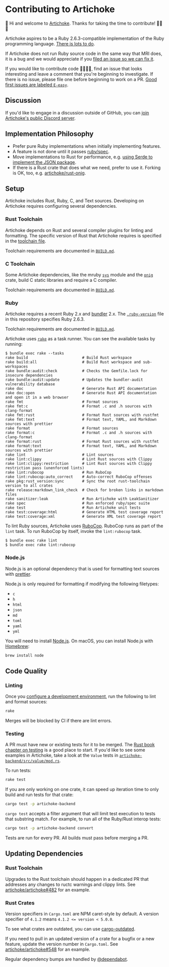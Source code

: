 # Contributing to Artichoke

👋 Hi and welcome to [Artichoke]. Thanks for taking the time to contribute!
💪💎🙌

Artichoke aspires to be a Ruby 2.6.3-compatible implementation of the Ruby
programming language. [There is lots to do].

If Artichoke does not run Ruby source code in the same way that MRI does, it is
a bug and we would appreciate if you [filed an issue so we can fix it].

If you would like to contribute code 👩‍💻👨‍💻, find an issue that looks interesting
and leave a comment that you're beginning to investigate. If there is no issue,
please file one before beginning to work on a PR. [Good first issues are labeled
`E-easy`].

## Discussion

If you'd like to engage in a discussion outside of GitHub, you can [join
Artichoke's public Discord server].

## Implementation Philosophy

- Prefer pure Ruby implementations when initially implementing features.
- A feature is not done until it passes [ruby/spec](RUBYSPEC.md).
- Move implementations to Rust for performance, e.g. [using Serde to implement
  the JSON package].
- If there is a Rust crate that does what we need, prefer to use it. Forking is
  OK, too, e.g. [artichoke/rust-onig].

## Setup

Artichoke includes Rust, Ruby, C, and Text sources. Developing on Artichoke
requires configuring several dependencies.

### Rust Toolchain

Artichoke depends on Rust and several compiler plugins for linting and
formatting. The specific version of Rust that Artichoke requires is specified in
the [toolchain file](rust-toolchain).

Toolchain requirements are documented in [`BUILD.md`](BUILD.md#rust-toolchain).

### C Toolchain

Some Artichoke dependencies, like the mruby [`sys`] module and the [`onig`]
crate, build C static libraries and require a C compiler.

Toolchain requirements are documented in [`BUILD.md`](BUILD.md#c-toolchain).

### Ruby

Artichoke requires a recent Ruby 2.x and [bundler] 2.x. The
[`.ruby-version`](.ruby-version) file in this repository specifies Ruby 2.6.3.

Toolchain requirements are documented in [`BUILD.md`](BUILD.md#ruby-toolchain).

Artichoke uses [`rake`](Rakefile) as a task runner. You can see the available
tasks by running:

```console
$ bundle exec rake --tasks
rake build                        # Build Rust workspace
rake build:all                    # Build Rust workspace and sub-workspaces
rake bundle:audit:check           # Checks the Gemfile.lock for insecure dependencies
rake bundle:audit:update          # Updates the bundler-audit vulnerability database
rake doc                          # Generate Rust API documentation
rake doc:open                     # Generate Rust API documentation and open it in a web browser
rake fmt                          # Format sources
rake fmt:c                        # Format .c and .h sources with clang-format
rake fmt:rust                     # Format Rust sources with rustfmt
rake fmt:text                     # Format text, YAML, and Markdown sources with prettier
rake format                       # Format sources
rake format:c                     # Format .c and .h sources with clang-format
rake format:rust                  # Format Rust sources with rustfmt
rake format:text                  # Format text, YAML, and Markdown sources with prettier
rake lint                         # Lint sources
rake lint:clippy                  # Lint Rust sources with Clippy
rake lint:clippy:restriction      # Lint Rust sources with Clippy restriction pass (unenforced lints)
rake lint:rubocop                 # Run RuboCop
rake lint:rubocop:auto_correct    # Auto-correct RuboCop offenses
rake pkg:rust_version:sync        # Sync the root rust-toolchain version to all crates
rake release:markdown_link_check  # Check for broken links in markdown files
rake sanitizer:leak               # Run Artichoke with LeakSanitizer
rake spec                         # Run enforced ruby/spec suite
rake test                         # Run Artichoke unit tests
rake test:coverage:html           # Generate HTML test coverage report
rake test:coverage:xml            # Generate XML test coverage report
```

To lint Ruby sources, Artichoke uses [RuboCop]. RuboCop runs as part of the
`lint` task. To run RuboCop by itself, invoke the `lint:rubocop` task.

```console
$ bundle exec rake lint
$ bundle exec rake lint:rubocop
```

### Node.js

Node.js is an optional dependency that is used for formatting text sources with
[prettier].

Node.js is only required for formatting if modifying the following filetypes:

- `c`
- `h`
- `html`
- `json`
- `md`
- `toml`
- `yaml`
- `yml`

You will need to install [Node.js]. On macOS, you can install Node.js with
[Homebrew]:

```sh
brew install node
```

## Code Quality

### Linting

Once you [configure a development environment](#setup), run the following to
lint and format sources:

```sh
rake
```

Merges will be blocked by CI if there are lint errors.

### Testing

A PR must have new or existing tests for it to be merged. The [Rust book chapter
on testing] is a good place to start. If you'd like to see some examples in
Artichoke, take a look at the `Value` tests in
[`artichoke-backend/src/value/mod.rs`].

To run tests:

```sh
rake test
```

If you are only working on one crate, it can speed up iteration time to only
build and run tests for that crate:

```sh
cargo test -p artichoke-backend
```

`cargo test` accepts a filter argument that will limit test execution to tests
that substring match. For example, to run all of the Ruby/Rust interop tests:

```sh
cargo test -p artichoke-backend convert
```

Tests are run for every PR. All builds must pass before merging a PR.

## Updating Dependencies

### Rust Toolchain

Upgrades to the Rust toolchain should happen in a dedicated PR that addresses
any changes to ructc warnings and clippy lints. See [artichoke/artichoke#482]
for an example.

### Rust Crates

Version specifiers in `Cargo.toml` are NPM caret-style by default. A version
specifier of `4.1.2` means `4.1.2 <= version < 5.0.0`.

To see what crates are outdated, you can use [cargo-outdated].

If you need to pull in an updated version of a crate for a bugfix or a new
feature, update the version number in `Cargo.toml`. See
[artichoke/artichoke#548] for an example.

Regular dependency bumps are handled by [@dependabot].

[artichoke]: https://github.com/artichoke
[there is lots to do]: https://github.com/artichoke/artichoke/issues
[filed an issue so we can fix it]:
  https://github.com/artichoke/artichoke/issues/new
[good first issues are labeled `e-easy`]:
  https://github.com/artichoke/artichoke/labels/E-easy
[join artichoke's public discord server]: https://discord.gg/QCe2tp2
[using serde to implement the json package]:
  https://github.com/artichoke/artichoke/issues/77
[artichoke/rust-onig]:
  https://github.com/artichoke/rust-onig/tree/artichoke-vendor
[`sys`]: artichoke-backend/src/sys
[`onig`]: https://crates.io/crates/onig
[bundler]: https://bundler.io/
[rubocop]: https://github.com/rubocop-hq/rubocop
[prettier]: https://prettier.io/
[node.js]: https://nodejs.org/en/download/package-manager/
[homebrew]: https://docs.brew.sh/Installation
[rust book chapter on testing]:
  https://doc.rust-lang.org/book/ch11-00-testing.html
[`artichoke-backend/src/value/mod.rs`]: artichoke-backend/src/value.rs
[artichoke/artichoke#482]: https://github.com/artichoke/artichoke/pull/482
[cargo-outdated]: https://github.com/kbknapp/cargo-outdated
[artichoke/artichoke#548]: https://github.com/artichoke/artichoke/pull/548
[@dependabot]: https://dependabot.com/
